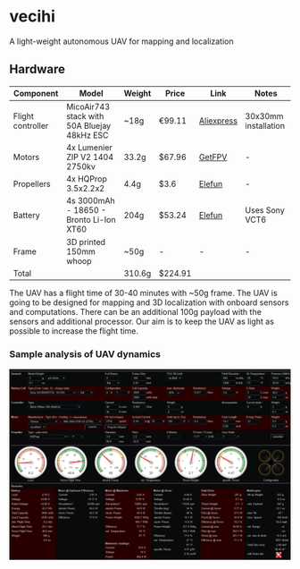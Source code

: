 # vecihi
A light-weight autonomous UAV for mapping and localization

## Hardware

| Component         | Model                                       | Weight | Price   | Link                                                                                           | Notes                |
|-------------------|---------------------------------------------|--------|---------|------------------------------------------------------------------------------------------------|----------------------|
| Flight controller | MicoAir743 stack with 50A Bluejay 48kHz ESC | ~18g   | €99.11  | [Aliexpress](https://tr.aliexpress.com/item/1005006929914052.html?gatewayAdapt=glo2tur)        | 30x30mm installation |
| Motors            | 4x Lumenier ZIP V2 1404 2750kv              | 33.2g  | $67.96  | [GetFPV](https://www.getfpv.com/lumenier-zip-v2-1404-micro-cinematic-motor-2750kv-4600kv.html) | -                    |
| Propellers        | 4x HQProp 3.5x2.2x2                         | 4.4g   | $3.6    | [Elefun](https://www.elefun.se/p/prod.aspx?v=57852)                                            | -                    |
| Battery           | 4s 3000mAh - 18650 - Bronto Li-Ion XT60     | 204g   | $53.24  | [Elefun](https://www.elefun.se/p/prod.aspx?v=62485)                                            | Uses Sony VCT6       |
| Frame             | 3D printed 150mm whoop                      | ~50g   | -       | -                                                                                              | -                    |
| Total             |                                             | 310.6g | $224.91 |                                                                                                |                      |

The UAV has a flight time of 30-40 minutes with ~50g frame. The UAV is going to be designed for mapping and 3D localization with onboard sensors and computations. There can be an additional 100g payload with the sensors and additional processor. Our aim is to keep the UAV as light as possible to increase the flight time.

### Sample analysis of UAV dynamics

![img](./docs/images/performance-estimation.png)
